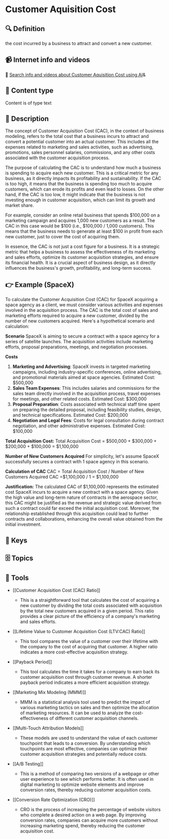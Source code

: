 
# Customer Aquisition Cost


## 🔍 Definition
the cost incurred by a business to attract and convert a new customer.


## 📹 Internet info and videos
🤖 [Search info and videos about Customer Aquisition Cost using AI](https://www.perplexity.ai/search?q=videos+about+Customer+Aquisition+Cost:+the+cost+incurred+by+a+business+to+attract+and+convert+a+new+customer.
)&

## 📰 Content type 
Content is of type text

## 📖 Description
The concept of Customer Acquisition Cost (CAC), in the context of business modeling, refers to the total cost that a business incurs to attract and convert a potential customer into an actual customer. This includes all the expenses related to marketing and sales activities, such as advertising, promotions, sales personnel salaries, commissions, and any other costs associated with the customer acquisition process.

The purpose of calculating the CAC is to understand how much a business is spending to acquire each new customer. This is a critical metric for any business, as it directly impacts its profitability and sustainability. If the CAC is too high, it means that the business is spending too much to acquire customers, which can erode its profits and even lead to losses. On the other hand, if the CAC is too low, it might indicate that the business is not investing enough in customer acquisition, which can limit its growth and market share.

For example, consider an online retail business that spends $100,000 on a marketing campaign and acquires 1,000 new customers as a result. The CAC in this case would be $100 (i.e., $100,000 / 1,000 customers). This means that the business needs to generate at least $100 in profit from each new customer, just to cover the cost of acquiring them.

In essence, the CAC is not just a cost figure for a business. It is a strategic metric that helps a business to assess the effectiveness of its marketing and sales efforts, optimize its customer acquisition strategies, and ensure its financial health. It is a crucial aspect of business design, as it directly influences the business's growth, profitability, and long-term success.

## 👉 Example (SpaceX)

To calculate the Customer Acquisition Cost (CAC) for SpaceX acquiring a space agency as a client, we must consider various activities and expenses involved in the acquisition process. The CAC is the total cost of sales and marketing efforts required to acquire a new customer, divided by the number of new customers acquired. Here's a hypothetical scenario and calculation:

**Scenario**
SpaceX is aiming to secure a contract with a space agency for a series of satellite launches. The acquisition activities include marketing efforts, proposal preparations, meetings, and negotiation processes.

**Costs**
1. **Marketing and Advertising**: SpaceX invests in targeted marketing campaigns, including industry-specific conferences, online advertising, and promotional materials aimed at space agencies. 
  Estimated Cost: $500,000
2. **Sales Team Expenses**: This includes salaries and commissions for the sales team directly involved in the acquisition process, travel expenses for meetings, and other related costs.
  Estimated Cost: $300,000
3. **Proposal Preparation**: Costs associated with technical staff time spent on preparing the detailed proposal, including feasibility studies, design, and technical specifications.
  Estimated Cost: $200,000
4. **Negotiation and Legal Fees**: Costs for legal consultation during contract negotiation, and other administrative expenses.
  Estimated Cost: $100,000

**Total Acquisition Cost:**
Total Acquisition Cost = $500,000 + $300,000 + $200,000 + $100,000 = $1,100,000

**Number of New Customers Acquired**
For simplicity, let's assume SpaceX successfully secures a contract with 1 space agency in this scenario.

**Calculation of CAC**
CAC = Total Acquisition Cost / Number of New Customers Acquired
CAC =$1,100,000 / 1 = $1,100,000

**Justification:**
The calculated CAC of $1,100,000 represents the estimated cost SpaceX incurs to acquire a new contract with a space agency. Given the high value and long-term nature of contracts in the aerospace sector, this CAC might be justified as the revenue and strategic value derived from such a contract could far exceed the initial acquisition cost. Moreover, the relationship established through this acquisition could lead to further contracts and collaborations, enhancing the overall value obtained from the initial investment.



## 🔑 Keys



## 🗄️ Topics


## 🧰 Tools
- [[Customer Acquisition Cost (CAC) Ratio]]
  - This is a straightforward tool that calculates the cost of acquiring a new customer by dividing the total costs associated with acquisition by the total new customers acquired in a given period. This ratio provides a clear picture of the efficiency of a company's marketing and sales efforts.

- [[Lifetime Value to Customer Acquisition Cost (LTV:CAC) Ratio]]
  - This tool compares the value of a customer over their lifetime with the company to the cost of acquiring that customer. A higher ratio indicates a more cost-effective acquisition strategy. 

- [[Payback Period]]
  - This tool calculates the time it takes for a company to earn back its customer acquisition cost through customer revenue. A shorter payback period indicates a more efficient acquisition strategy.

- [[Marketing Mix Modeling (MMM)]]
  - MMM is a statistical analysis tool used to predict the impact of various marketing tactics on sales and then optimize the allocation of marketing resources. It can be used to analyze the cost-effectiveness of different customer acquisition channels.

- [[Multi-Touch Attribution Models]]
  - These models are used to understand the value of each customer touchpoint that leads to a conversion. By understanding which touchpoints are most effective, companies can optimize their customer acquisition strategies and potentially reduce costs.

- [[A/B Testing]]
  - This is a method of comparing two versions of a webpage or other user experience to see which performs better. It is often used in digital marketing to optimize website elements and improve conversion rates, thereby reducing customer acquisition costs.

- [[Conversion Rate Optimization (CRO)]]
  - CRO is the process of increasing the percentage of website visitors who complete a desired action on a web page. By improving conversion rates, companies can acquire more customers without increasing marketing spend, thereby reducing the customer acquisition cost.
